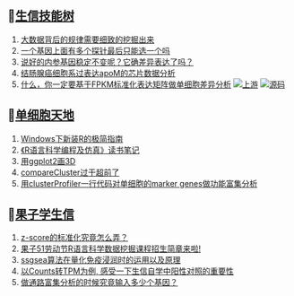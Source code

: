 ## 📝[生信技能树](https://github.com/ixxmu/mp_duty/issues?q=label%3A%E7%94%9F%E4%BF%A1%E6%8A%80%E8%83%BD%E6%A0%91+is%3Aclosed)
<!-- 1issueTable -->

1. [大数据背后的规律需要细致的挖掘出来](https://github.com/ixxmu/mp_duty/issues/3394) 
2. [一个基因上面有多个探针最后只能选一个吗](https://github.com/ixxmu/mp_duty/issues/3393) 
3. [说好的内参基因稳定不变呢？它确差异表达了吗？](https://github.com/ixxmu/mp_duty/issues/3392) 
4. [结肠腺癌细胞系过表达apoM的芯片数据分析](https://github.com/ixxmu/mp_duty/issues/3391) 
5. [什么，你一定要基于FPKM标准化表达矩阵做单细胞差异分析](https://github.com/ixxmu/mp_duty/issues/3390) [![上游](https://img.shields.io/github/labels/ixxmu/mp_duty/上游)](https://github.com/ixxmu/mp_duty/labels/上游) [![源码](https://img.shields.io/github/labels/ixxmu/mp_duty/源码)](https://github.com/ixxmu/mp_duty/labels/源码)
<!-- 1issueTable -->
## 📝[单细胞天地](https://github.com/ixxmu/mp_duty/issues?q=label%3A%E5%8D%95%E7%BB%86%E8%83%9E%E5%A4%A9%E5%9C%B0+is%3Aclosed)
<!-- 2issueTable -->

1. [Windows下新装R的极简指南](https://github.com/ixxmu/mp_duty/issues/3253) 
2. [《R语言科学编程及仿真》读书笔记](https://github.com/ixxmu/mp_duty/issues/3141) 
3. [用ggplot2画3D](https://github.com/ixxmu/mp_duty/issues/3054) 
4. [compareCluster过于超前了](https://github.com/ixxmu/mp_duty/issues/3015) 
5. [用clusterProfiler一行代码对单细胞的marker genes做功能富集分析](https://github.com/ixxmu/mp_duty/issues/3001) 
<!-- 2issueTable -->

## 📝[果子学生信](https://github.com/ixxmu/mp_duty/issues?q=label%3A%E6%9E%9C%E5%AD%90%E5%AD%A6%E7%94%9F%E4%BF%A1+is%3Aclosed)
<!-- 3issueTable -->

1. [z-score的标准化究竟怎么弄？](https://github.com/ixxmu/mp_duty/issues/3396) 
2. [果子51劳动节R语言科学数据挖掘课程招生简章来啦!](https://github.com/ixxmu/mp_duty/issues/3332) 
3. [ssgsea算法在量化免疫浸润时的运用以及原理](https://github.com/ixxmu/mp_duty/issues/3326) 
4. [以Counts转TPM为例, 感受一下生信自学中阳性对照的重要性](https://github.com/ixxmu/mp_duty/issues/3325) 
5. [做通路富集分析的时候究竟输入多少个基因？](https://github.com/ixxmu/mp_duty/issues/3324) 
<!-- 3issueTable -->
